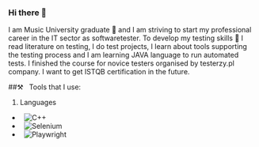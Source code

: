 ### Hi there 👋

I am Music University graduate 🎹 and I am striving to start my professional career in the IT sector as softwaretester. 
To develop my testing skills 💪 I read literature on testing, I do test projects, I learn about tools supporting the testing process and 
I am learning JAVA language to run automated tests. I finished the course for novice testers organised by testerzy.pl company. 
I want to get ISTQB certification in the future.

##⚒️ &nbsp; Tools that I use:

1. Languages
  - &nbsp; ![C++](https://img.shields.io/badge/C%2B%2B-black?style=flat&logo=C%2B%2B&logoColor=%23535bf5)
  - &nbsp; ![Selenium](https://img.shields.io/badge/Selenium-black?style=flat&logo=selenium&logoColor=%2319CE49)
  - &nbsp; ![Playwright](https://img.shields.io/badge/Playwright-black?style=flat&logo=playwright&logoColor=%2319CE49)

<!--Here are some ideas to get you started:

- 🔭 I’m currently working on ...
- 🌱 I’m currently learning ...
- 👯 I’m looking to collaborate on ...
- 🤔 I’m looking for help with ...
- 💬 Ask me about ...
- 📫 How to reach me: ...
- 😄 Pronouns: ...
- ⚡ Fun fact: ...
-->
